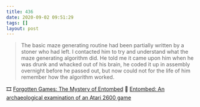 ```yaml
---
title: 436
date: 2020-09-02 09:51:29
tags: []
layout: post
---
```


> The basic maze generating routine had been partially written by a stoner who had left. I contacted him to try and understand what the maze generating algorithm did. He told me it came upon him when he was drunk and whacked out of his brain, he coded it up in assembly overnight before he passed out, but now could not for the life of him remember how the algorithm worked.

🎞 [Forgotten Games: The Mystery of Entombed](https://youtu.be/E33fbA2DmZM)
📕 [Entombed: An archaeological examination of an Atari 2600 game](https://arxiv.org/ftp/arxiv/papers/1811/1811.02035.pdf)
